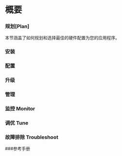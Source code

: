 # 概要


### 规划[Plan]


本节涵盖了如何规划和选择最佳的硬件配置为您的应用程序。


### 安装




### 配置


### 升级

### 管理


### 监控 Monitor

### 调优 Tune

### 故障排除 Troubleshoot



###参考手册